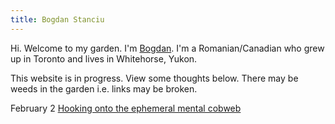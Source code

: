 ```yaml
---
title: Bogdan Stanciu
---
```

Hi. Welcome to my garden. I'm [Bogdan](Bogdan.md). I'm a Romanian/Canadian who grew up in Toronto and lives in Whitehorse, Yukon.
 
This website is in progress. View some thoughts below. There may be weeds in the garden i.e. links may be broken.

February 2 [Hooking onto the ephemeral mental cobweb](Hooking%20onto%20the%20ephemeral%20mental%20cobweb.md)


